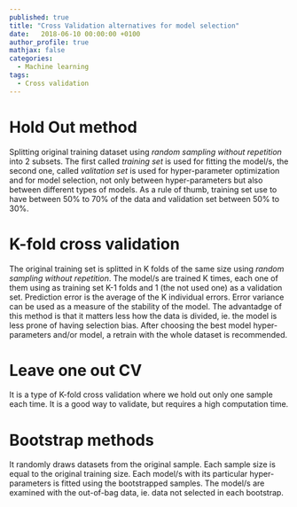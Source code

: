 ```yaml
---
published: true
title: "Cross Validation alternatives for model selection"
date:   2018-06-10 00:00:00 +0100
author_profile: true
mathjax: false
categories:
  - Machine learning
tags:
  - Cross validation
---
```


# Hold Out method
Splitting original training dataset using *random sampling without repetition* into 2 subsets. The first called *training set* is used for fitting the model/s, the second one, called *valitation set* is used for hyper-parameter optimization and for model selection, not only between hyper-parameters but also between different types of models. As a rule of thumb, training set use to have between 50% to 70% of the data and validation set between 50% to 30%.

# K-fold cross validation
The original training set is splitted in K folds of the same size using *random sampling without repetition*. The model/s are trained K times, each one of them using as training set K-1 folds and 1 (the not used one) as a validation set. Prediction error is the average of the K individual errors. Error variance can be used as a measure of the stability of the model. The advantadge of this method is that it matters less how the data is divided, ie. the model is less prone of having selection bias. After choosing the best model hyper-parameters and/or model, a retrain with the whole dataset is recommended.

# Leave one out CV
It is a type of K-fold cross validation where we hold out only one sample each time. It is a good way to validate, but requires a high computation time.

# Bootstrap methods
It randomly draws datasets from the original sample. Each sample size is equal to the original training size. Each model/s with its particular hyper-parameters is fitted using the bootstrapped samples. The model/s are examined with the out-of-bag data, ie. data not selected in each bootstrap.


